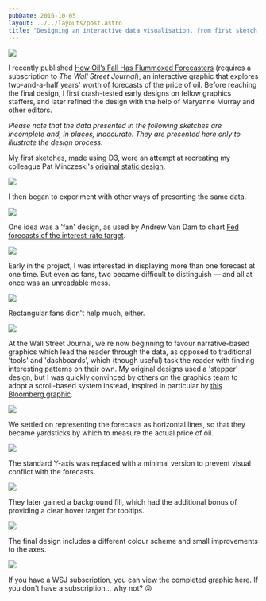 ```yaml
---
pubDate: 2016-10-05
layout: ../../layouts/post.astro
title: "Designing an interactive data visualisation, from first sketch to final product"
---
```


![](/assets/oilpoll/oilpoll-in-situ.png)

I recently published [How Oil’s Fall Has Flummoxed Forecasters](http://www.wsj.com/graphics/oil-forecasts-flummoxed-forecasters/) (requires a subscription to _The Wall Street Journal_), an interactive graphic that explores two-and-a-half years' worth of forecasts of the price of oil. Before reaching the final design, I first crash-tested early designs on fellow graphics staffers, and later refined the design with the help of Maryanne Murray and other editors.

_Please note that the data presented in the following sketches are incomplete and, in places, inaccurate. They are presented here only to illustrate the design process._

My first sketches, made using D3, were an attempt at recreating my colleague Pat Minczeski's [original static design](https://twitter.com/georgikantchev/status/600709372126302208).

![](/assets/oilpoll/v1-dots.png)

I then began to experiment with other ways of presenting the same data.

![](/assets/oilpoll/v2-lines.png)

One idea was a 'fan' design, as used by Andrew Van Dam to chart [Fed forecasts of the interest-rate target](https://twitter.com/andrewvandam/status/578293196523991040).

![](/assets/oilpoll/v3-fan.png)

Early in the project, I was interested in displaying more than one forecast at one time. But even as fans, two became difficult to distinguish — and all at once was an unreadable mess.

![](/assets/oilpoll/v4-many-fans.png)

Rectangular fans didn't help much, either.

![](/assets/oilpoll/v5-square-fans.png)

At the Wall Street Journal, we're now beginning to favour narrative-based graphics which lead the reader through the data, as opposed to traditional 'tools' and 'dashboards', which (though useful) task the reader with finding interesting patterns on their own. My original designs used a 'stepper' design, but I was quickly convinced by others on the graphics team to adopt a scroll-based system instead, inspired in particular by [this Bloomberg graphic](http://www.bloomberg.com/graphics/2015-auto-sales/).

![](/assets/oilpoll/sketch.png)

We settled on representing the forecasts as horizontal lines, so that they became yardsticks by which to measure the actual price of oil.

![](/assets/oilpoll/v6-horizontal-lines.png)

The standard Y-axis was replaced with a minimal version to prevent visual conflict with the forecasts.

![](/assets/oilpoll/v7-horizontal-lines-lines-with-text.png)

They later gained a background fill, which had the additional bonus of providing a clear hover target for tooltips.

![](/assets/oilpoll/v8-horizontal-lines-shaded.png)

The final design includes a different colour scheme and small improvements to the axes.

![](/assets/oilpoll/v9-final.png)

If you have a WSJ subscription, you can view the completed graphic [here](http://www.wsj.com/graphics/oil-forecasts-flummoxed-forecasters/). If you don't have a subscription… why not? 😜
